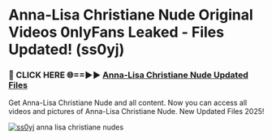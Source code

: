# Anna-Lisa Christiane Nude Original Videos 0nlyFans Leaked - Files Updated! (ss0yj)

<h3>🔴 CLICK HERE 🌐==►► <a href="https://tinyurl.com/yc6ubb5a" rel="nofollow">Anna-Lisa Christiane Nude Updated Files</a></h3>

Get Anna-Lisa Christiane Nude and all content. Now you can access all videos and pictures of Anna-Lisa Christiane Nude. New Updated Files 2025!

[![ss0yj](https://i.imgur.com/7eu0CRL.gif)](https://tinyurl.com/yc6ubb5a)
anna lisa christiane nudes